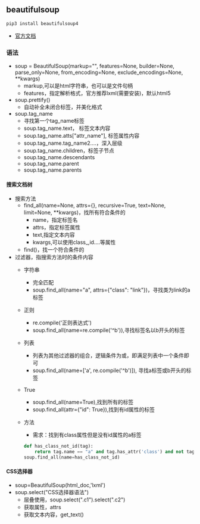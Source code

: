 ## beautifulsoup
```python
pip3 install beautifulsoup4
```
- [官方文档](https://www.crummy.com/software/BeautifulSoup/bs4/doc/index.zh.html)

### 语法
- soup = BeautifulSoup(markup="", features=None, builder=None, parse_only=None, from_encoding=None, exclude_encodings=None, **kwargs)
	- markup,可以是html字符串，也可以是文件句柄
	- features，指定解析格式，官方推荐lxml(需要安装)，默认html5
- soup.prettify()
	- 自动补全未闭合标签，并美化格式
- soup.tag_name
	- 寻找第一个tag_name标签
	- soup.tag_name.text， 标签文本内容
	- soup.tag_name.atts["attr_name"], 标签属性内容
	- soup.tag_name.tag_name2....，深入层级
	- soup.tag_name.children，标签子节点
	- soup.tag_name.descendants
	- soup.tag_name.parent
	- soup.tag_name.parents

#### 搜索文档树
- 搜索方法
	- find_all(name=None, attrs={}, recursive=True, text=None, limit=None, **kwargs)，找所有符合条件的
		- name，指定标签名
		- attrs，指定标签属性
		- text,指定文本内容
		- kwargs,可以使用class_,id....等属性
	- find()，找一个符合条件的
- 过滤器，指搜索方法时的条件内容
	- 字符串
		- 完全匹配
		- soup.find_all(name="a", attrs={"class": "link"})，寻找类为link的a标签
	- 正则
		- re.compile('正则表达式')
		- soup.find_all(name=re.compile('^b')),寻找标签名以b开头的标签	
	- 列表
		- 列表为其他过滤器的组合，逻辑条件为或，即满足列表中一个条件即可
		- soup.find_all(name=['a', re.compile('^b')]), 寻找a标签或b开头的标签
	- True
		- soup.find_all(name=True),找到所有的标签
		- soup.find_all(attr={"id": True}),找到有id属性的标签
	- 方法
		- 需求：找到有class属性但是没有id属性的a标签

		```python
		def has_class_not_id(tag):
		    return tag.name == "a" and tag.has_attr('class') and not tag.has_attr("id")
		soup.find_all(name=has_class_not_id)
		```
#### CSS选择器
- soup=BeautifulSoup(html_doc,'lxml')
- soup.select("CSS选择器语法")
	- 层叠使用，soup.select(".c1").select(".c2")
	- 获取属性，attrs
	- 获取文本内容，get_text()





